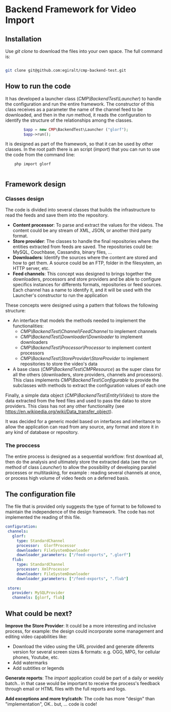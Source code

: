 # Backend Framework for Video Import

## Installation
Use *git clone* to download the files into your own space. The full command is:

```bash

git clone git@github.com:egiralt/cmp-backend-test.git

```

## How to run the code
It has developed a launcher class (*CMP\BackendTest\Launcher*) to handle the configuration and run the entire framework. The constructor 
of this class receives as a parameter the name of the channel feed to be downloaded, and then in the *run* method, it reads the configuration 
to identify the structure of the relationships among the classes.


```php
        $app = new CMP\BackendTest\Launcher ("glorf");
        $app->run();
```

It is designed as part of the framework, so that it can be used by other classes. In the root path there is an script (*import*) that you can run to use the 
code from the command line:

```
	php import glorf
	
```

## Framework design

### Classes design
The code is divided into several classes that builds the infrastructure to read the feeds and save them into the repository. 
 * **Content processor**: To parse and extract the values for the videos. The content could be any stream of XML, JSON, or another third party format.
 * **Store provider**: The classes to handle the final repositories where the entities extracted from feeds are saved. The repositories could be: MySQL, Couchbase, Cassandra, binary files, ...
 * **Downloaders**: Identify the sources where the content are stored and how to get them. A source could be an FTP, folder in the filesystem, an HTTP server, etc.
 * **Feed channels**: This concept was designed to brings together the downloaders, processors and store providers and be able to configure specifics instances for differents formats, repositories or feed sources. Each channel has a name to identify it, and it will be used with the Launcher's constructor to run the application

 These concepts were designed using a pattern that follows the following structure:
 * An interface that models the methods needed to implement the functionalities:
   *  *CMP\BackendTest\Channel\FeedChannel* to implement channels
   *  *CMP\BackendTest\Downloader\Downloader* to implement downloaders
   *  *CMP\BackendTest\Processor\Processor* to implement content processors
   *  *CMP\BackendTest\StoreProvider\StoreProvider* to implement repositories to store the video's data
 *  A base class (*CMP\BackendTest\CMPResource*) as the super class for all the others  (downloaders, store providers, channels and processors). This class implements *CMP\BackendTest\Configurable* to provide the subclasses with methods to extract the configuration values of each one

Finally, a simple data object (*CMP\BackendTest\Entity\Video*) to store the data extracted from the feed files and used to pass the datao to store providers. This class has not any other functionality (see https://en.wikipedia.org/wiki/Data_transfer_object).
 
It was decided for a generic model based on interfaces and inheritance to allow the application can read from any source, any format and store it in any kind of database or repository.
 
### The proccess 
 The entire process is designed as a sequential workflow: first download all, then do the analysis and ultimately store the extracted data (see the *run* method of class *Launcher*) to allow the possibility of developing parallel processes or multitasking, for example : reading several channels at once, or process high volume of video feeds on a deferred basis.
 
## The configuration file
 The file that is provided only suggests the type of format to be followed to maintain the independence of the design framework. The code has not implemented the reading of this file.
 
 ```yaml
 configuration:
  channels:
    glorf:
      type: StandardChannel
      processor:  GlorfProcessor
      downloader: FileSystemDownloader
      downloader_parameters: ["/feed-exports", ".glorf"]
    flub:
      type: StandardChannel
      processor: XmlProcessor
      downloader: FileSystemDownloader
      downloader_parameters: ["/feed-exports", ".flub"]
  
  store:
    provider: MySQLProvider
    channels: [glorf, flub]

 ```
 
## What could be next?

**Improve the Store Provider**: It could be a more interesting and inclusive process, for example: the design could incorporate some management and editing video capabilities like: 
  * Download the video using the URL provided and generate diferents version for several screen sizes & formats: e.g. OGG, MPG, for cellular phones, Youtube, etc.
  * Add watermarks
  * Add subtitles or legends
 
**Generate reports**: The *import* application could be part of a daily or weekly batch.. in that case would be important to receive the process's feedback through email or HTML files with the full reports and logs.

**Add exceptions and more try/catch**: The code has more "design" than "implementation", OK.. but, ... code is code!

